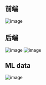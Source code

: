 ## 前端
![image](https://github.com/user-attachments/assets/01df4bb0-1c51-4635-91b9-5e0095539c62)

## 后端
![image](https://github.com/user-attachments/assets/dd491dd4-cfc3-44c9-846f-fdaf82acdc5d)
![image](https://github.com/user-attachments/assets/f2d3167c-d24b-4711-a526-474eae813a4e)


## ML data
![image](https://github.com/user-attachments/assets/5c62963a-2a13-4917-84be-5da7c7800073)


